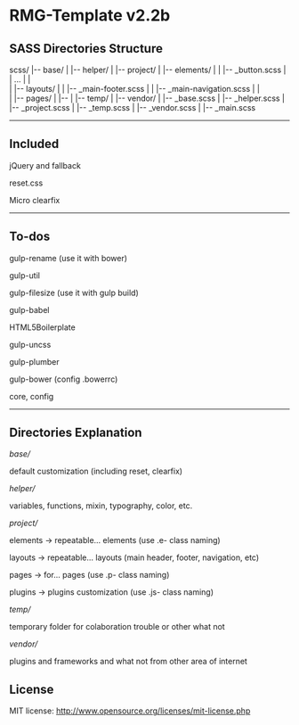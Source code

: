 RMG-Template v2.2b
==================================================

## SASS Directories Structure

scss/
|-- base/
|
|-- helper/
|
|-- project/
|   |-- elements/
|   |   |-- \_button.scss
|   |   ...
|   |   
|   |-- layouts/
|   |   |-- \_main-footer.scss
|   |   |-- \_main-navigation.scss
|   |   
|   |-- pages/
|       |-- 
|
|-- temp/
|
|-- vendor/
|
|-- \_base.scss
|
|-- \_helper.scss
|
|-- \_project.scss
|
|-- \_temp.scss
|
|-- \_vendor.scss
|
|-- \_main.scss

---

## Included

jQuery and fallback

reset.css

Micro clearfix

---

## To-dos

gulp-rename (use it with bower)

gulp-util

gulp-filesize (use it with gulp build)

gulp-babel

HTML5Boilerplate

gulp-uncss

gulp-plumber

gulp-bower (config .bowerrc)

core, config

---

## Directories Explanation

*base/*

default customization (including reset, clearfix)

*helper/*

variables, functions, mixin, typography, color, etc.

*project/*

elements  -> repeatable... elements (use .e- class naming)

layouts   -> repeatable... layouts (main header, footer, navigation, etc)

pages     -> for... pages (use .p- class naming)

plugins   -> plugins customization (use .js- class naming)

*temp/*

temporary folder for colaboration trouble or other what not

*vendor/*

plugins and frameworks and what not from other area of internet


## License
MIT license: http://www.opensource.org/licenses/mit-license.php
